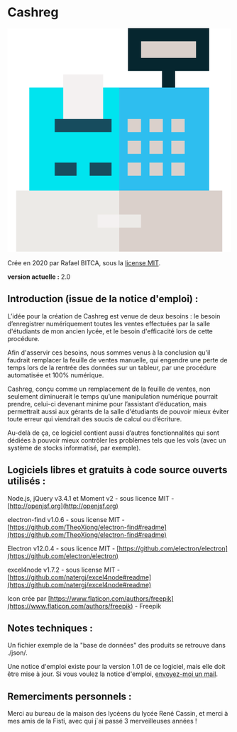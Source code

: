 # Cashreg
![](64x64.png)

Crée en 2020 par Rafael BITCA, sous la [license MIT](https://opensource.org/licenses/MIT).

**version actuelle :** 2.0

## Introduction (issue de la notice d'emploi) :
L’idée pour la création de Cashreg est venue de deux besoins : le besoin d’enregistrer numériquement toutes les ventes effectuées par la salle d'étudiants de mon ancien lycée, et le besoin d'efficacité lors de cette procédure.

Afin d'asservir ces besoins, nous sommes venus à la conclusion qu'il faudrait remplacer la feuille de ventes manuelle, qui engendre une perte de temps lors de la rentrée des données sur un tableur, par une procédure automatisée et 100% numérique.

Cashreg, conçu comme un remplacement de la feuille de ventes, non seulement diminuerait le temps qu’une manipulation numérique pourrait prendre, celui-ci devenant minime pour l’assistant d’éducation, mais permettrait aussi aux gérants de la salle d'étudiants de pouvoir mieux éviter toute erreur qui viendrait des soucis de calcul ou d’écriture.

Au-delà de ça, ce logiciel contient aussi d’autres fonctionnalités qui sont dédiées à pouvoir mieux contrôler les problèmes tels que les vols (avec un système de stocks informatisé, par exemple).

## Logiciels libres et gratuits à code source ouverts utilisés :
Node.js, jQuery v3.4.1 et Moment v2 - sous licence MIT - [http://openjsf.org](http://openjsf.org)

electron-find v1.0.6 - sous license MIT - [https://github.com/TheoXiong/electron-find#readme](https://github.com/TheoXiong/electron-find#readme)

Electron v12.0.4 - sous licence MIT - [https://github.com/electron/electron](https://github.com/electron/electron)

excel4node v1.7.2 - sous license MIT - [https://github.com/natergj/excel4node#readme](https://github.com/natergj/excel4node#readme)

Icon crée par [https://www.flaticon.com/authors/freepik](https://www.flaticon.com/authors/freepik) - Freepik
## Notes techniques :
Un fichier exemple de la "base de données" des produits se retrouve dans ./json/.

Une notice d'emploi existe pour la version 1.01 de ce logiciel, mais elle doit être mise à jour. Si vous voulez la notice d'emploi, [envoyez-moi un mail](mailto:rafaelbitca@hotmail.com).
## Remerciments personnels :
Merci au bureau de la maison des lycéens du lycée René Cassin, et merci à mes amis de la Fisti, avec qui j`ai passé 3 merveilleuses années !